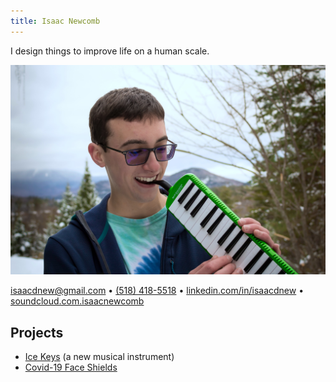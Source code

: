 ```yaml
---
title: Isaac Newcomb
---
```


I design things to improve life on a human scale.

![Isaac holding a melodica](general-images/isaac-holding-melodica.jpg)

[isaacdnew@gmail.com](mailto:isaacdnew@gmail.com) • [(518) 418-5518](tel:1-518-418-5518) • [linkedin.com/in/isaacdnew](https://www.linkedin.com/in/isaacdnew) • [soundcloud.com.isaacnewcomb](https://soundcloud.com/isaacnewcomb/)

## Projects

- [Ice Keys](projects/ice-keys/ice-keys.md) (a new musical instrument)
- [Covid-19 Face Shields](projects/covid-shields/covid-shields.md)